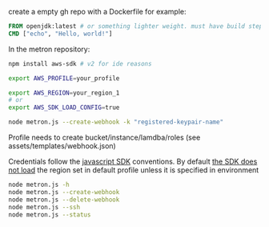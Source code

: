 

create a empty gh repo with a Dockerfile for example:

```Dockerfile
FROM openjdk:latest # or something lighter weight. must have build step though
CMD ["echo", "Hello, world!"]
```

In the metron repository:

```sh
npm install aws-sdk # v2 for ide reasons

export AWS_PROFILE=your_profile

export AWS_REGION=your_region_1
# or
export AWS_SDK_LOAD_CONFIG=true

node metron.js --create-webhook -k "registered-keypair-name"
```

Profile needs to create bucket/instance/lamdba/roles (see assets/templates/webhook.json)

Credentials follow the [javascript SDK](https://docs.aws.amazon.com/sdk-for-javascript/v2/developer-guide/configuring-the-jssdk.html) conventions. By default [the SDK does not load](https://docs.aws.amazon.com/sdk-for-javascript/v2/developer-guide/setting-region.html) the region set in default profile unless it is specified in environment


```sh
node metron.js -h
node metron.js --create-webhook
node metron.js --delete-webhook
node metron.js --ssh
node metron.js --status
```
